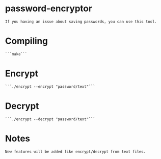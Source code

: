 # password-encryptor
    If you having an issue about saving passwords, you can use this tool.
# Compiling
    ```make```
# Encrypt 
    ```./encrypt --encrypt "password/text"```
# Decrypt
    ```./encrypt --decrypt "password/text"```
# Notes
    New features will be added like encrypt/decrypt from text files.